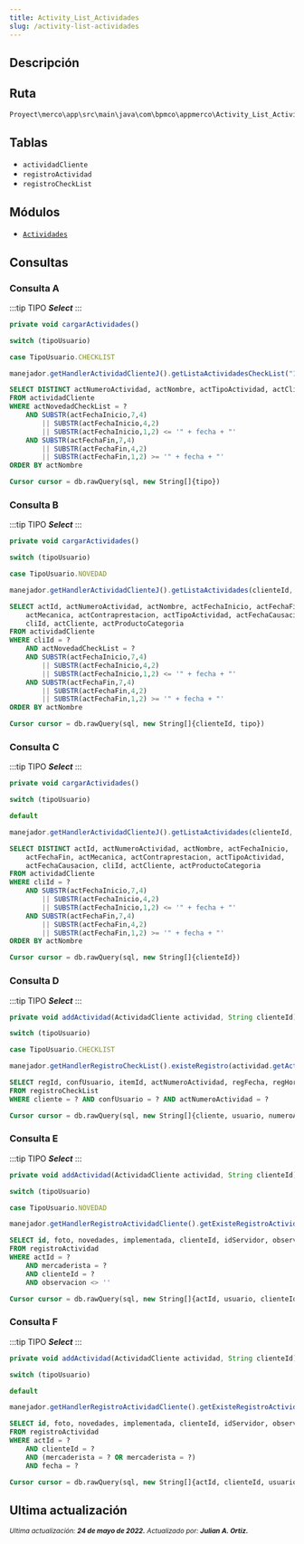 ```yaml
---
title: Activity_List_Actividades
slug: /activity-list-actividades
---
```


## Descripción

## Ruta

```js
Proyect\merco\app\src\main\java\com\bpmco\appmerco\Activity_List_Actividades.java
```

## Tablas

- ```actividadCliente```
- ```registroActividad```
- ```registroCheckList```

## Módulos

- [```Actividades```](../modules/modulo-40.md)

## Consultas

### Consulta A

:::tip TIPO
***Select***
:::

```js title="Método desde donde se invoca"
private void cargarActividades()
```

```js title="Condiciones"
switch (tipoUsuario)

case TipoUsuario.CHECKLIST
```

```js title="Método"
manejador.getHandlerActividadClienteJ().getListaActividadesCheckList("1", Utilidades.getFechaActualNumero())
```

```sql title="Query"
SELECT DISTINCT actNumeroActividad, actNombre, actTipoActividad, actCliente
FROM actividadCliente
WHERE actNovedadCheckList = ?
    AND SUBSTR(actFechaInicio,7,4) 
        || SUBSTR(actFechaInicio,4,2) 
        || SUBSTR(actFechaInicio,1,2) <= '" + fecha + "'
    AND SUBSTR(actFechaFin,7,4) 
        || SUBSTR(actFechaFin,4,2) 
        || SUBSTR(actFechaFin,1,2) >= '" + fecha + "'
ORDER BY actNombre

Cursor cursor = db.rawQuery(sql, new String[]{tipo})
```

### Consulta B

:::tip TIPO
***Select***
:::

```js title="Método desde donde se invoca"
private void cargarActividades()
```

```js title="Condiciones"
switch (tipoUsuario)

case TipoUsuario.NOVEDAD
```

```js title="Método"
manejador.getHandlerActividadClienteJ().getListaActividades(clienteId, "2", Utilidades.getFechaActualNumero())
```

```sql title="Query"
SELECT actId, actNumeroActividad, actNombre, actFechaInicio, actFechaFin, 
    actMecanica, actContraprestacion, actTipoActividad, actFechaCausacion, 
    cliId, actCliente, actProductoCategoria
FROM actividadCliente
WHERE cliId = ? 
    AND actNovedadCheckList = ?
    AND SUBSTR(actFechaInicio,7,4) 
        || SUBSTR(actFechaInicio,4,2) 
        || SUBSTR(actFechaInicio,1,2) <= '" + fecha + "'
    AND SUBSTR(actFechaFin,7,4) 
        || SUBSTR(actFechaFin,4,2) 
        || SUBSTR(actFechaFin,1,2) >= '" + fecha + "'
ORDER BY actNombre

Cursor cursor = db.rawQuery(sql, new String[]{clienteId, tipo})
```

### Consulta C

:::tip TIPO
***Select***
:::

```js title="Método desde donde se invoca"
private void cargarActividades()
```

```js title="Condiciones"
switch (tipoUsuario)

default
```

```js title="Método"
manejador.getHandlerActividadClienteJ().getListaActividades(clienteId, Utilidades.getFechaActualNumero())
```

```sql title="Query"
SELECT DISTINCT actId, actNumeroActividad, actNombre, actFechaInicio, 
    actFechaFin, actMecanica, actContraprestacion, actTipoActividad, 
    actFechaCausacion, cliId, actCliente, actProductoCategoria
FROM actividadCliente
WHERE cliId = ?
    AND SUBSTR(actFechaInicio,7,4) 
        || SUBSTR(actFechaInicio,4,2) 
        || SUBSTR(actFechaInicio,1,2) <= '" + fecha + "'
    AND SUBSTR(actFechaFin,7,4) 
        || SUBSTR(actFechaFin,4,2) 
        || SUBSTR(actFechaFin,1,2) >= '" + fecha + "'
ORDER BY actNombre

Cursor cursor = db.rawQuery(sql, new String[]{clienteId})
```

### Consulta D

:::tip TIPO
***Select***
:::

```js title="Método desde donde se invoca"
private void addActividad(ActividadCliente actividad, String clienteId)
```

```js title="Condiciones"
switch (tipoUsuario)

case TipoUsuario.CHECKLIST
```

```js title="Método"
manejador.getHandlerRegistroCheckList().existeRegistro(actividad.getActCliente(), mPrefs.getString("usuario", ""), actividad.getActNumeroActividad())
```

```sql title="Query"
SELECT regId, confUsuario, itemId, actNumeroActividad, regFecha, regHora 
FROM registroCheckList
WHERE cliente = ? AND confUsuario = ? AND actNumeroActividad = ?

Cursor cursor = db.rawQuery(sql, new String[]{cliente, usuario, numeroActividad})
```

### Consulta E

:::tip TIPO
***Select***
:::

```js title="Método desde donde se invoca"
private void addActividad(ActividadCliente actividad, String clienteId)
```

```js title="Condiciones"
switch (tipoUsuario)

case TipoUsuario.NOVEDAD
```

```js title="Método"
manejador.getHandlerRegistroActividadCliente().getExisteRegistroActividadNovedad(String.valueOf(actividad.getActId()).replace("0100", ""), mPrefs.getString("usuario", ""), clienteId)
```

```sql title="Query"
SELECT id, foto, novedades, implementada, clienteId, idServidor, observacion 
FROM registroActividad
WHERE actId = ? 
    AND mercaderista = ? 
    AND clienteId = ? 
    AND observacion <> ''

Cursor cursor = db.rawQuery(sql, new String[]{actId, usuario, clienteId})
```

### Consulta F

:::tip TIPO
***Select***
:::

```js title="Método desde donde se invoca"
private void addActividad(ActividadCliente actividad, String clienteId)
```

```js title="Condiciones"
switch (tipoUsuario)

default
```

```js title="Método"
manejador.getHandlerRegistroActividadCliente().getExisteRegistroActividad(String.valueOf(actividad.getActId()), mPrefs.getString("usuario", ""), clienteId, Utilidades.getDate())
```

```sql title="Query"
SELECT id, foto, novedades, implementada, clienteId, idServidor, observacion, solucionada 
FROM registroActividad
WHERE actId = ? 
    AND clienteId = ? 
    AND (mercaderista = ? OR mercaderista = ?) 
    AND fecha = ?

Cursor cursor = db.rawQuery(sql, new String[]{actId, clienteId, usuario, "", fecha})
```

## Ultima actualización

<div class='ultima-actualizacion'> 
    <small> 
        <i> Ultima actualización: <b> 24 de mayo de 2022.</b> </i> 
    </small> 
    <small> 
        <i> Actualizado por: <b> Julian A. Ortiz.</b> </i>
    </small> 
</div>
